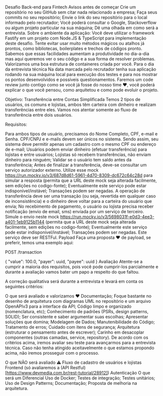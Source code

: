 Desafio Back-end para Fintech
Avisos antes de começar
Crie um repositório no seu GitHub sem citar nada relacionado a empresa;
Faça seus commits no seu repositório;
Envie o link do seu repositório para o local informado pelo recrutador;
Você poderá consultar o Google, Stackoverflow ou algum projeto particular na sua máquina;
Dê uma olhada em como será a entrevista.
Sobre o ambiente da aplicação:
Você deve utilizar o framework Fastify em um projeto com Node.JS & TypeScript para implementação deste desafio.
Tente evitar usar muito métodos mágicos ou atalhos já prontos, como bibliotecas, boilerplates e trechos de códigos pronto. Sabemos que essas facilidades aumentam a produtividade no dia-a-dia mas aqui queremos ver o seu código e a sua forma de resolver problemas.
Valorizamos uma boa estrutura de containeres criada por você.
Para o dia da entrevista técnica
Na data marcada pelo recrutador tenha sua aplicação rodando na sua máquina local para execução dos testes e para nos mostrar os pontos desenvolvidos e possíveis questionamentos. Faremos um code review junto contigo como se você já fosse do nosso time ❤️, você poderá explicar o que você pensou, como arquitetou e como pode evoluir o projeto.

Objetivo: Transferência entre Contas Simplificada
Temos 2 tipos de usuários, os comuns e lojistas, ambos têm carteira com dinheiro e realizam transferências entre eles. Vamos nos atentar somente ao fluxo de transferência entre dois usuários.

Requisitos:

Para ambos tipos de usuário, precisamos do Nome Completo, CPF, e-mail e Senha. CPF/CNPJ e e-mails devem ser únicos no sistema. Sendo assim, seu sistema deve permitir apenas um cadastro com o mesmo CPF ou endereço de e-mail;
Usuários podem enviar dinheiro (efetuar transferência) para lojistas e entre usuários;
Lojistas só recebem transferências, não enviam dinheiro para ninguém;
Validar se o usuário tem saldo antes da transferência;
Antes de finalizar a transferência, deve-se consultar um serviço autorizador externo. Utilize esse mock https://run.mocky.io/v3/687d8d61-5961-4d70-8309-dc672c64c28d para simular a resposta (permita que a URL deste mock seja alterada facilmente, sem edições no codigo-fonte);
Eventualmente este serviço pode estar indisponível/instável;
Transações podem ser negadas.
A operação de transferência deve ser uma transação (ou seja, revertida em qualquer caso de inconsistência) e o dinheiro deve voltar para a carteira do usuário que envia;
No recebimento de pagamento, o usuário ou lojista precisa receber notificação (envio de email, sms) enviada por um serviço de terceiro. Simule o envio neste mock https://run.mocky.io/v3/5698031f-e0d3-4ee3-a401-1eb9125b1144 (permita que a URL deste mock seja alterada facilmente, sem edições no codigo-fonte);
Eventualmente este serviço pode estar indisponível/instável;
Transações podem ser negadas.
Este serviço deve ser RESTFul.
Payload
Faça uma proposta ❤️ de payload, se preferir, temos uma exemplo aqui:

POST /transaction

{
    "value": 100.0,
    "payer": uuid,
    "payee": uuid
}
Avaliação
Atente-se a cumprir a maioria dos requisitos, pois você pode cumprir-los parcialmente e durante a avaliação vamos bater um papo a respeito do que faltou.

A correção qualitativa será durante a entrevista e levará em conta os seguintes critérios:

O que será avaliado e valorizamos ❤️
Documentação;
Foque bastante no desenho de arquitetura com diagramas UML no repositório e um arquivo OpenAPIv3 para a interface da API;
Código limpo e organizado (nomenclatura, etc);
Conhecimento de padrões (PSRs, design patterns, SOLID);
Ser consistente e saber argumentar suas escolhas;
Apresentar soluções que domina;
Modelagem de Dados;
Manutenibilidade do Código;
Tratamento de erros;
Cuidado com itens de segurança;
Arquitetura (estruturar o pensamento antes de escrever);
Carinho em desacoplar componentes (outras camadas, service, repository).
De acordo com os critérios acima, iremos avaliar seu teste para avançarmos para a entrevista técnica. Caso não tenha atingido aceitavelmente o que estamos propondo acima, não iremos prosseguir com o processo.

O que NÃO será avaliado ⚠️
Fluxo de cadastro de usuários e lojistas
Frontend (só avaliaremos a (API Restful)[https://www.devmedia.com.br/rest-tutorial/28912])
Autenticação
O que será um Diferencial
Uso de Docker;
Testes de integração;
Testes unitários;
Uso de Design Patterns;
Documentação;
Proposta de melhoria na arquitetura.
